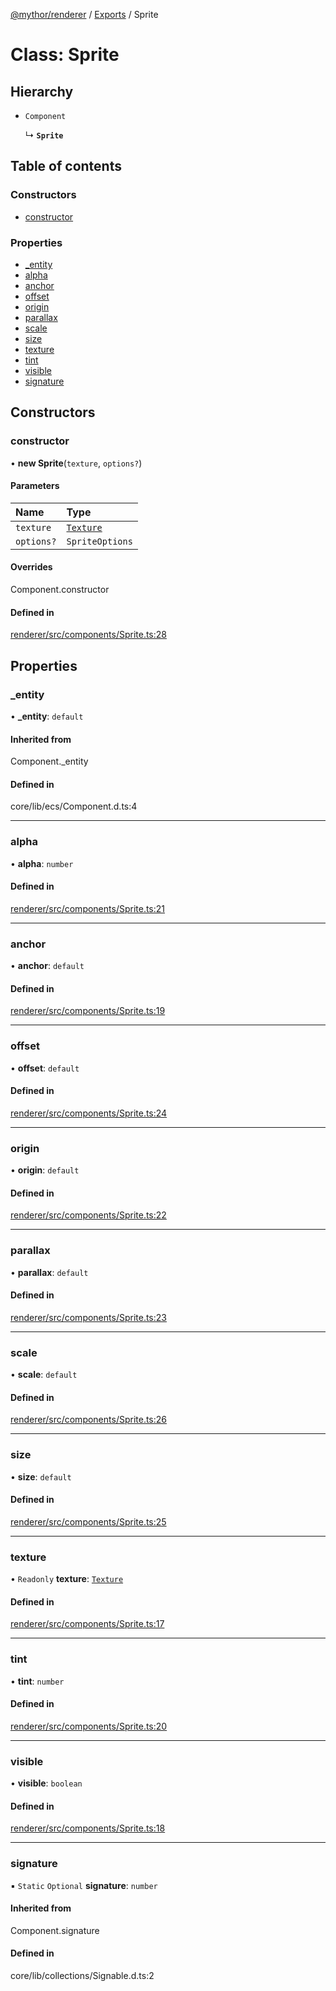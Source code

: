 [@mythor/renderer](../README.md) / [Exports](../modules.md) / Sprite

# Class: Sprite

## Hierarchy

- `Component`

  ↳ **`Sprite`**

## Table of contents

### Constructors

- [constructor](Sprite.md#constructor)

### Properties

- [\_entity](Sprite.md#_entity)
- [alpha](Sprite.md#alpha)
- [anchor](Sprite.md#anchor)
- [offset](Sprite.md#offset)
- [origin](Sprite.md#origin)
- [parallax](Sprite.md#parallax)
- [scale](Sprite.md#scale)
- [size](Sprite.md#size)
- [texture](Sprite.md#texture)
- [tint](Sprite.md#tint)
- [visible](Sprite.md#visible)
- [signature](Sprite.md#signature)

## Constructors

### constructor

• **new Sprite**(`texture`, `options?`)

#### Parameters

| Name | Type |
| :------ | :------ |
| `texture` | [`Texture`](Texture.md) |
| `options?` | `SpriteOptions` |

#### Overrides

Component.constructor

#### Defined in

[renderer/src/components/Sprite.ts:28](https://github.com/desaintvincent/mythor/blob/8675b4d/packages/renderer/src/components/Sprite.ts#L28)

## Properties

### \_entity

• **\_entity**: `default`

#### Inherited from

Component.\_entity

#### Defined in

core/lib/ecs/Component.d.ts:4

___

### alpha

• **alpha**: `number`

#### Defined in

[renderer/src/components/Sprite.ts:21](https://github.com/desaintvincent/mythor/blob/8675b4d/packages/renderer/src/components/Sprite.ts#L21)

___

### anchor

• **anchor**: `default`

#### Defined in

[renderer/src/components/Sprite.ts:19](https://github.com/desaintvincent/mythor/blob/8675b4d/packages/renderer/src/components/Sprite.ts#L19)

___

### offset

• **offset**: `default`

#### Defined in

[renderer/src/components/Sprite.ts:24](https://github.com/desaintvincent/mythor/blob/8675b4d/packages/renderer/src/components/Sprite.ts#L24)

___

### origin

• **origin**: `default`

#### Defined in

[renderer/src/components/Sprite.ts:22](https://github.com/desaintvincent/mythor/blob/8675b4d/packages/renderer/src/components/Sprite.ts#L22)

___

### parallax

• **parallax**: `default`

#### Defined in

[renderer/src/components/Sprite.ts:23](https://github.com/desaintvincent/mythor/blob/8675b4d/packages/renderer/src/components/Sprite.ts#L23)

___

### scale

• **scale**: `default`

#### Defined in

[renderer/src/components/Sprite.ts:26](https://github.com/desaintvincent/mythor/blob/8675b4d/packages/renderer/src/components/Sprite.ts#L26)

___

### size

• **size**: `default`

#### Defined in

[renderer/src/components/Sprite.ts:25](https://github.com/desaintvincent/mythor/blob/8675b4d/packages/renderer/src/components/Sprite.ts#L25)

___

### texture

• `Readonly` **texture**: [`Texture`](Texture.md)

#### Defined in

[renderer/src/components/Sprite.ts:17](https://github.com/desaintvincent/mythor/blob/8675b4d/packages/renderer/src/components/Sprite.ts#L17)

___

### tint

• **tint**: `number`

#### Defined in

[renderer/src/components/Sprite.ts:20](https://github.com/desaintvincent/mythor/blob/8675b4d/packages/renderer/src/components/Sprite.ts#L20)

___

### visible

• **visible**: `boolean`

#### Defined in

[renderer/src/components/Sprite.ts:18](https://github.com/desaintvincent/mythor/blob/8675b4d/packages/renderer/src/components/Sprite.ts#L18)

___

### signature

▪ `Static` `Optional` **signature**: `number`

#### Inherited from

Component.signature

#### Defined in

core/lib/collections/Signable.d.ts:2
